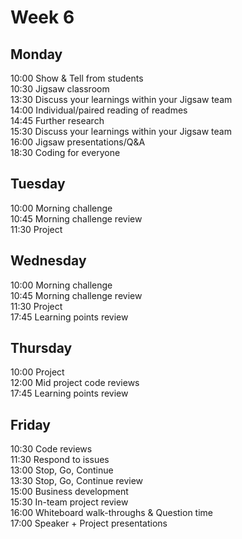 # Week 6

## Monday
10:00 Show & Tell from students   
10:30 Jigsaw classroom   
13:30 Discuss your learnings within your Jigsaw team   
14:00 Individual/paired reading of readmes  
14:45 Further research  
15:30 Discuss your learnings within your Jigsaw team  
16:00 Jigsaw presentations/Q&A  
18:30 Coding for everyone

## Tuesday
10:00 Morning challenge    
10:45 Morning challenge review  
11:30 Project     

## Wednesday
10:00 Morning challenge    
10:45 Morning challenge review   
11:30 Project    
17:45 Learning points review    

## Thursday
10:00 Project    
12:00 Mid project code reviews     
17:45 Learning points review    

## Friday
10:30 Code reviews    
11:30 Respond to issues     
13:00 Stop, Go, Continue     
13:30 Stop, Go, Continue review      
15:00 Business development      
15:30 In-team project review     
16:00 Whiteboard walk-throughs & Question time   
17:00 Speaker + Project presentations
